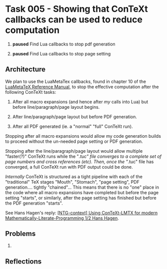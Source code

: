 <header><title>Task 005 - Engineering ConTeXt</title></header>

# Task 005 - Showing that ConTeXt callbacks can be used to reduce computation

1. **paused** Find Lua callbacks to stop pdf generation

2. **paused** Find Lua callbacks to stop page setting

## Architecture

We plan to use the LuaMetaTex callbacks, found in chapter 10 of the 
[LuaMetaTeX Reference 
Manual](http://www.pragma-ade.com/general/manuals/luametatex.pdf),
to stop the effective computation after the following ConTeXt tasks:

1. After all macro expansions (and hence after *my* calls into Lua)
   but before line/paragraph/page layout begins.

2. After line/paragraph/page layout but before PDF generation.

3. After all PDF generated (ie. a "normal" "full" ConTeXt run).

Stopping after all macro expansions would allow my code generation
builds to proceed without the un-needed page setting or PDF generation.

Stopping after the line/paragraph/page layout would allow multiple
"faster(?)" ConTeXt runs while the "*.tuc" file converges to a complete
set of page numbers and cross references (etc). Then, once the "*.tuc"
file has converged, a full ConTeXt run with PDF output could be
done.

*Internally* ConTeXt is structured as a tight pipeline with each of the 
"traditional" TeX stages "Mouth", "Stomach", "page setting", PDF 
generation.... tightly "chained"... This means that there is no "one" 
place in the code where all macro expansions have completed but before the 
page setting "starts", or similarly, after the page setting has finished 
but before the PDF generation "starts". 

See Hans Hagen's reply: [[NTG-context] Using ConTeXt-LMTX for modern 
Mathematically-Literate-Programming 1/2 Hans 
Hagen](https://mailman.ntg.nl/pipermail/ntg-context/2020/100481.html).

## Problems

1. 

## Reflections

